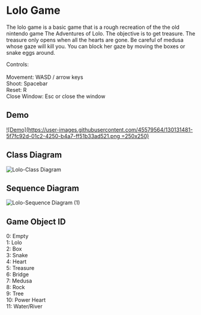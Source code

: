 # Lolo Game

The lolo game is a basic game that is a rough recreation of the the old nintendo game The Adventures of Lolo. The objective is to get treasure. The treasure only opens when all the hearts are gone. Be careful of medusa whose gaze will kill you. You can block her gaze by moving the boxes or snake eggs around. 

Controls:\
\
Movement: WASD / arrow keys\
Shoot: Spacebar\
Reset: R\
Close Window: Esc or close the window

## Demo
[![Demo](https://user-images.githubusercontent.com/45579564/130131481-5f7fc92d-01c2-4250-b4a7-ff51b33ad521.png =250x250)](https://www.youtube.com/watch?v=cMGwNbzgiJ4)

## Class Diagram
![Lolo-Class Diagram](https://user-images.githubusercontent.com/45579564/129933099-9b41be1c-4c5c-4705-98dd-900eebc23d5a.png)
 
 
## Sequence Diagram
![Lolo-Sequence Diagram (1)](https://user-images.githubusercontent.com/45579564/129936382-8c6361cc-4360-4ff8-b905-b15be2a768ca.png)
 
 
## Game Object ID
0: Empty\
1: Lolo\
2: Box\
3: Snake\
4: Heart\
5: Treasure\
6: Bridge\
7: Medusa\
8: Rock\
9: Tree\
10: Power Heart\
11: Water/River
